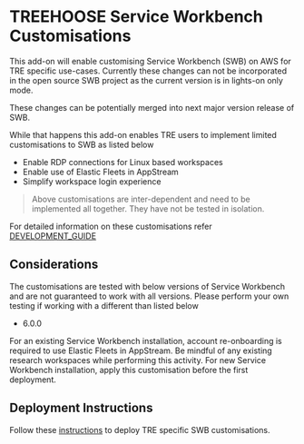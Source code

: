 # TREEHOOSE Service Workbench Customisations

This add-on will enable customising Service Workbench (SWB) on AWS for TRE specific use-cases.
Currently these changes can not be incorporated in the
open source SWB project as the current version is in lights-on only mode.

These changes can be potentially merged into next major version
release of SWB.

While that happens this add-on enables TRE users to implement limited
customisations to SWB as listed below

- Enable RDP connections for Linux based workspaces
- Enable use of Elastic Fleets in AppStream
- Simplify workspace login experience

> Above customisations are inter-dependent and need to be implemented
> all together. They have not be tested in isolation.

For detailed information on these customisations
refer [DEVELOPMENT_GUIDE](./operations/DEVELOPMENT_GUIDE.md)

## Considerations

The customisations are tested with below versions of Service Workbench and are not
guaranteed to work with all versions. Please perform your own testing
if working with a different than listed below

- 6.0.0

For an existing Service Workbench installation, account re-onboarding is required
to use Elastic Fleets in AppStream. Be mindful of any existing research workspaces while
performing this activity. For new Service Workbench installation, apply this customisation
before the first deployment.

## Deployment Instructions

Follow these [instructions](./deploy/deploy.md) to deploy TRE specific SWB customisations.

